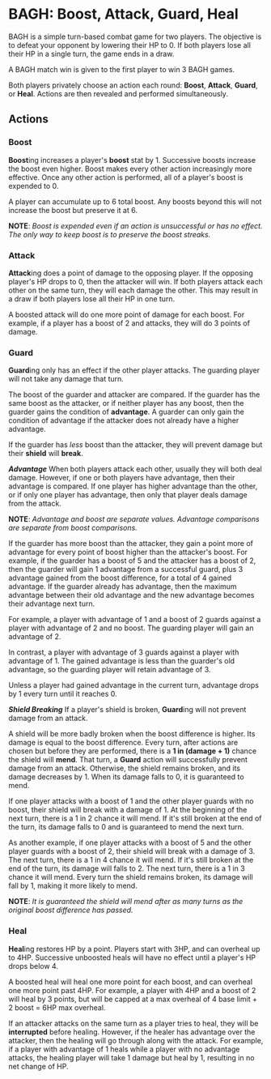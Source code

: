# BAGH: **B**oost, **A**ttack, **G**uard, **H**eal
BAGH is a simple turn-based combat game for two players. The objective is to defeat your opponent by lowering their HP to 0. If both players lose all their HP in a single turn, the game ends in a draw.

A BAGH match win is given to the first player to win 3 BAGH games.

Both players privately choose an action each round: **Boost**, **Attack**, **Guard**, or **Heal**. Actions are then revealed and performed simultaneously.
## Actions
### Boost
**Boost**ing increases a player's **boost** stat by 1. Successive boosts increase the boost even higher. Boost makes every other action increasingly more effective. Once any other action is performed, all of a player's boost is expended to 0.

A player can accumulate up to 6 total boost. Any boosts beyond this will not increase the boost but preserve it at 6.

**NOTE**: *Boost is expended even if an action is unsuccessful or has no effect. The only way to keep boost is to preserve the boost streaks.*
### Attack
**Attack**ing does a point of damage to the opposing player. If the opposing player's HP drops to 0, then the attacker will win. If both players attack each other on the same turn, they will each damage the other. This may result in a draw if both players lose all their HP in one turn.

A boosted attack will do one more point of damage for each boost. For example, if a player has a boost of 2 and attacks, they will do 3 points of damage.
### Guard
**Guard**ing only has an effect if the other player attacks. The guarding player will not take any damage that turn.

The boost of the guarder and attacker are compared. If the guarder has the same boost as the attacker, or if neither player has any boost, then the guarder gains the condition of **advantage**. A guarder can only gain the condition of advantage if the attacker does not already have a higher advantage.

If the guarder has *less* boost than the attacker, they will prevent damage but their **shield** will **break**.

_**Advantage**_
When both players attack each other, usually they will both deal damage. However, if one or both players have advantage, then their advantage is compared. If one player has higher advantage than the other, or if only one player has advantage, then only that player deals damage from the attack.

**NOTE**: *Advantage and boost are separate values. Advantage comparisons are separate from boost comparisons.*

If the guarder has more boost than the attacker, they gain a point more of advantage for every point of boost higher than the attacker's boost. For example, if the guarder has a boost of 5 and the attacker has a boost of 2, then the guarder will gain 1 advantage from a successful guard, plus 3 advantage gained from the boost difference, for a total of 4 gained advantage. If the guarder already has advantage, then the maximum advantage between their old advantage and the new advantage becomes their advantage next turn.

For example, a player with advantage of 1 and a boost of 2 guards against a player with advantage of 2 and no boost. The guarding player will gain an advantage of 2.

In contrast, a player with advantage of 3 guards against a player with advantage of 1. The gained advantage is less than the guarder's old advantage, so the guarding player will retain advantage of 3.

Unless a player had gained advantage in the current turn, advantage drops by 1 every turn until it reaches 0.

_**Shield Breaking**_
If a player's shield is broken, **Guard**ing will not prevent damage from an attack.

A shield will be more badly broken when the boost difference is higher. Its damage is equal to the boost difference. Every turn, after actions are chosen but before they are performed, there is a **1 in (damage + 1)** chance the shield will **mend**. That turn, a **Guard** action will successfully prevent damage from an attack. Otherwise, the shield remains broken, and its damage decreases by 1. When its damage falls to 0, it is guaranteed to mend.

If one player attacks with a boost of 1 and the other player guards with no boost, their shield will break with a damage of 1. At the beginning of the next turn, there is a 1 in 2 chance it will mend. If it's still broken at the end of the turn, its damage falls to 0 and is guaranteed to mend the next turn.

As another example, if one player attacks with a boost of 5 and the other player guards with a boost of 2, their shield will break with a damage of 3. The next turn, there is a 1 in 4 chance it will mend. If it's still broken at the end of the turn, its damage will falls to 2. The next turn, there is a 1 in 3 chance it will mend. Every turn the shield remains broken, its damage will fall by 1, making it more likely to mend.

**NOTE**: *It is guaranteed the shield will mend after as many turns as the original boost difference has passed.*
### Heal
**Heal**ing restores HP by a point. Players start with 3HP, and can overheal up to 4HP. Successive unboosted heals will have no effect until a player's HP drops below 4.

A boosted heal will heal one more point for each boost, and can overheal one more point past 4HP. For example, a player with 4HP and a boost of 2 will heal by 3 points, but will be capped at a max overheal of 4 base limit + 2 boost = 6HP max overheal.

If an attacker attacks on the same turn as a player tries to heal, they will be **interrupted** before healing. However, if the healer has advantage over the attacker, then the healing will go through along with the attack. For example, if a player with advantage of 1 heals while a player with no advantage attacks, the healing player will take 1 damage but heal by 1, resulting in no net change of HP.
